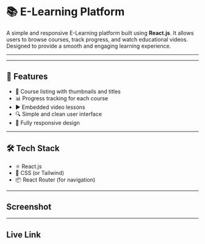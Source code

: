 # 📚 E-Learning Platform

A simple and responsive E-Learning platform built using **React.js**. It allows users to browse courses, track progress, and watch educational videos. Designed to provide a smooth and engaging learning experience.

---



---

## 🚀 Features

- 📘 Course listing with thumbnails and titles  
- 📊 Progress tracking for each course  
- ▶️ Embedded video lessons  
- 🔍 Simple and clean user interface  
- 📱 Fully responsive design

---

## 🛠️ Tech Stack

- ⚛️ React.js  
- 🎨 CSS (or Tailwind)  
- 📦 React Router (for navigation)

---


## Screenshot



---

## Live Link
